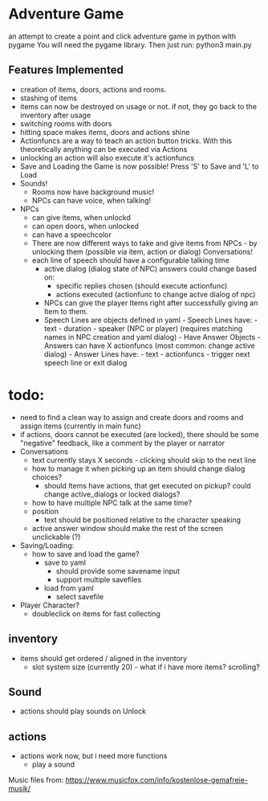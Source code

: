 # Adventure Game

an attempt to create a point and click adventure game in python  with pygame
You will need the pygame library. Then just run:
	 python3 main.py

## Features Implemented
- creation of items, doors, actions and rooms.
- stashing of items
- items can now be destroyed on usage or not. if not, they go back to the inventory after usage
- switching rooms with doors
- hitting space makes items, doors and actions shine
- Actionfuncs are a way to teach an action button tricks. With this theoretically anything can be executed via Actions
- unlocking an action will also execute it's actionfuncs
- Save and Loading the Game is now possible! Press 'S' to Save and 'L' to Load
- Sounds!
	- Rooms now have background music!
	- NPCs can have voice, when talking!
- NPCs	
	- can give items, when unlockd
	- can open doors, when unlocked
	- can have a speechcolor
	- There are now different ways to take and give items from NPCs
			- by unlocking them (possible via item, action or dialog)
	Conversations!
	- each line of speech should have a configurable talking time 
		- active dialog (dialog state of NPC) answers could change based on:
			- specific replies chosen (should execute actionfunc)
			- actions executed (actionfunc to change actve dialog of npc)
		- NPCs can give the player Items right after successfully giving an Item to them. 
		- Speech Lines are objects defined in yaml
				- Speech Lines have:
					- text
					- duration
					- speaker (NPC or player) (requires matching names in NPC creation and yaml dialog)
					- Have Answer Objects
						- Answers can have X actionfuncs (most common: change active dialog)
						- Answer Lines have:
							- text
							- actionfuncs
							- trigger next speech line or exit dialog
		


# todo: 
- need to find a clean way to assign and create doors and rooms and assign items (currently in main func)
- if actions, doors cannot be executed (are locked), there should be some "negative" feedback, like a comment by the player or narrator
- Conversations
	- text currently stays X seconds - clicking should skip to the next line
	- how to manage it when picking up an item should change dialog choices?
		- should Items have actions, that get executed on pickup? could change active_dialogs or locked dialogs?
	- how to have multiple NPC talk at the same time?
	- position
		- text should be positioned relative to the character speaking
	- active answer window should make the rest of the screen unclickable (?)
- Saving/Loading:
	- how to save and load the game?
		- save to yaml
			- should provide some savename input
			- support multiple savefiles
		- load from yaml
			- select savefile
- Player Character?
	- doubleclick on items for fast collecting

## inventory
- items should get ordered / aligned in the inventory
	- slot system size (currently 20) - what if i have more items? scrolling?


## Sound
- actions should play sounds on Unlock

## actions
- actions work now, but i need more functions
	- play a sound


Music files from: https://www.musicfox.com/info/kostenlose-gemafreie-musik/


